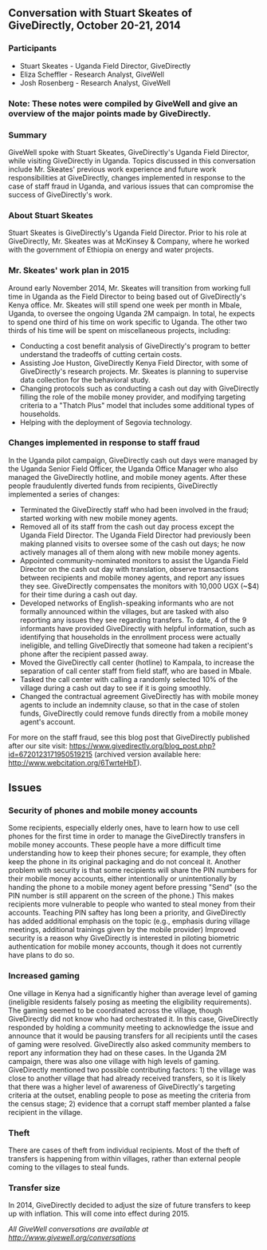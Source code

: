 ## Conversation with Stuart Skeates of GiveDirectly, October 20-21, 2014

### Participants

* Stuart Skeates - Uganda Field Director, GiveDirectly
* Eliza Scheffler - Research Analyst, GiveWell
* Josh Rosenberg - Research Analyst, GiveWell

### Note: These notes were compiled by GiveWell and give an overview of the major points made by GiveDirectly.

### Summary

GiveWell spoke with Stuart Skeates, GiveDirectly's Uganda Field Director, while visiting GiveDirectly in Uganda. Topics discussed in this conversation include Mr. Skeates' previous work experience and future work responsibilities at GiveDirectly, changes implemented in response to the case of staff fraud in Uganda, and various issues that can compromise the success of GiveDirectly's work.

### About Stuart Skeates

Stuart Skeates is GiveDirectly's Uganda Field Director. Prior to his role at GiveDirectly, Mr. Skeates was at McKinsey & Company, where he worked with the government of Ethiopia on energy and water projects.

### Mr. Skeates' work plan in 2015

Around early November 2014, Mr. Skeates will transition from working full time in Uganda as the Field Director to being based out of GiveDirectly's Kenya office. Mr. Skeates will still spend one week per month in Mbale, Uganda, to oversee the ongoing Uganda 2M campaign. In total, he expects to spend one third of his time on work specific to Uganda. The other two thirds of his time will be spent on miscellaneous projects, including:

* Conducting a cost benefit analysis of GiveDirectly's program to better understand the tradeoffs of cutting certain costs.
* Assisting Joe Huston, GiveDirectly Kenya Field Director, with some of GiveDirectly's research projects. Mr. Skeates is planning to supervise data collection for the behavioral study.
* Changing protocols such as conducting a cash out day with GiveDirectly filling the role of the mobile money provider, and modifying targeting criteria to a "Thatch Plus" model that includes some additional types of households.
* Helping with the deployment of Segovia technology.

### Changes implemented in response to staff fraud

In the Uganda pilot campaign, GiveDirectly cash out days were managed by the Uganda Senior Field Officer, the Uganda Office Manager who also managed the GiveDirectly hotline, and mobile money agents. After these people fraudulently diverted funds from recipients, GiveDirectly implemented a series of changes:

* Terminated the GiveDirectly staff who had been involved in the fraud; started working with new mobile money agents.
* Removed all of its staff from the cash out day process except the Uganda Field Director. The Uganda Field Director had previously been making planned visits to oversee some of the cash out days; he now actively manages all of them along with new mobile money agents.
* Appointed community-nominated monitors to assist the Uganda Field Director on the cash out day with translation, observe transactions between recipients and mobile money agents, and report any issues they see. GiveDirectly compensates the monitors with 10,000 UGX (~$4) for their time during a cash out day.
* Developed networks of English-speaking informants who are not formally announced within the villages, but are tasked with also reporting any issues they see regarding transfers. To date, 4 of the 9 informants have provided GiveDirectly with helpful information, such as identifying that households in the enrollment process were actually ineligible, and telling GiveDirectly that someone had taken a recipient's phone after the recipient passed away.
* Moved the GiveDirectly call center (hotline) to Kampala, to increase the separation of call center staff from field staff, who are based in Mbale.
* Tasked the call center with calling a randomly selected 10% of the village during a cash out day to see if it is going smoothly.
* Changed the contractual agreement GiveDirectly has with mobile money agents to include an indemnity clause, so that in the case of stolen funds, GiveDirectly could remove funds directly from a mobile money agent's account.

For more on the staff fraud, see this blog post that GiveDirectly published after our site visit: https://www.givedirectly.org/blog_post.php?id=6720123171950519215 (archived version available here: http://www.webcitation.org/6TwrteHbT).

## Issues

### Security of phones and mobile money accounts

Some recipients, especially elderly ones, have to learn how to use cell phones for the first time in order to manage the GiveDirectly transfers in mobile money accounts. These people have a more difficult time understanding how to keep their phones secure; for example, they often keep the phone in its original packaging and do not conceal it. Another problem with security is that some recipients will share the PIN numbers for their mobile money accounts, either intentionally or unintentionally by handing the phone to a mobile money agent before pressing "Send" (so the PIN number is still apparent on the screen of the phone.) This makes recipients more vulnerable to people who wanted to steal money from their accounts. Teaching PIN saftey has long been a priority, and GiveDirectly has added additional emphasis on the topic (e.g., emphasis during village meetings, additional trainings given by the mobile provider) Improved security is a reason why GiveDirectly is interested in piloting biometric authentication for mobile money accounts, though it does not currently have plans to do so.

### Increased gaming

One village in Kenya had a significantly higher than average level of gaming (ineligible residents falsely posing as meeting the eligibility requirements). The gaming seemed to be coordinated across the village, though GiveDirectly did not know who had orchestrated it. In this case, GiveDirectly responded by holding a community meeting to acknowledge the issue and announce that it would be pausing transfers for all recipients until the cases of gaming were resolved. GiveDirectly also asked community members to report any information they had on these cases. In the Uganda 2M campaign, there was also one village with high levels of gaming. GiveDirectly mentioned two possible contributing factors: 1) the village was close to another village that had already received transfers, so it is likely that there was a higher level of awareness of GiveDirectly's targeting criteria at the outset, enabling people to pose as meeting the criteria from the census stage; 2) evidence that a corrupt staff member planted a false recipient in the village.

### Theft

There are cases of theft from individual recipients. Most of the theft of transfers is happening from within villages, rather than external people coming to the villages to steal funds.

### Transfer size

In 2014, GiveDirectly decided to adjust the size of future transfers to keep up with inflation. This will come into effect during 2015.

_All GiveWell conversations are available at http://www.givewell.org/conversations_